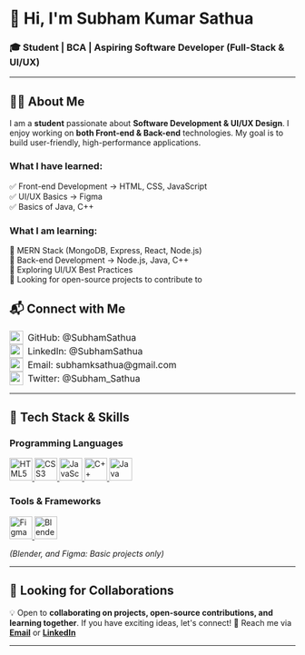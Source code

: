 # 👋 Hi, I'm Subham Kumar Sathua  
### 🎓 Student | BCA | Aspiring Software Developer (Full-Stack & UI/UX)  

---

## 👨‍💻 About Me  
I am a **student** passionate about **Software Development & UI/UX Design**. I enjoy working on **both Front-end & Back-end** technologies. My goal is to build user-friendly, high-performance applications.  

### **What I have learned:**
✅ Front-end Development → HTML, CSS, JavaScript  
✅ UI/UX Basics → Figma  
✅ Basics of Java, C++  

### **What I am learning:**
🚀 MERN Stack (MongoDB, Express, React, Node.js)  
🚀 Back-end Development → Node.js, Java, C++  
🚀 Exploring UI/UX Best Practices  
🚀 Looking for open-source projects to contribute to  



## 📬 Connect with Me


<a href="https://github.com/SubhamSathua" target="_blank" style="display: inline-flex; align-items: center; gap: 8px; font-size: 16px; text-decoration: none; color: inherit;">
    <img src="https://img.shields.io/badge/-181717?style=square&logo=github&logoColor=white" style="height: 24px;"> GitHub: @SubhamSathua
</a>  
<br>
<a href="https://in.linkedin.com/in/subhamsathua" target="_blank" style="display: inline-flex; align-items: center; gap: 8px; font-size: 16px; text-decoration: none; color: inherit;">
    <img src="https://cdn.simpleicons.org/linkedin/0A66C2/ffffff" style="height: 24px;"> LinkedIn: @SubhamSathua
</a>  
<br>
<a href="mailto:subhamksathua@gmail.com" target="_blank" style="display: inline-flex; align-items: center; gap: 8px; font-size: 16px; text-decoration: none; color: inherit;">
    <img src="https://img.shields.io/badge/-D14836?style=square&logo=gmail&logoColor=white" style="height: 24px;"> Email: subhamksathua@gmail.com
</a>  
<br>
<a href="https://x.com/Subham_Sathua" target="_blank" style="display: inline-flex; align-items: center; gap: 8px; font-size: 16px; text-decoration: none; color: inherit;">
    <img src="https://img.shields.io/badge/-000000?style=square&logo=x&logoColor=white" style="height: 24px;"> Twitter: @Subham_Sathua
</a>

---

## 🚀 Tech Stack & Skills

### **Programming Languages**
<a href="https://developer.mozilla.org/en-US/docs/Web/HTML" target="_blank">
    <img src="https://upload.wikimedia.org/wikipedia/commons/6/61/HTML5_logo_and_wordmark.svg" alt="HTML5" width="40" height="40"/>
</a>
<a href="https://developer.mozilla.org/en-US/docs/Web/CSS" target="_blank">
    <img src="https://upload.wikimedia.org/wikipedia/commons/6/62/CSS3_logo.svg" alt="CSS3" width="40" height="40"/>
</a>
<a href="https://developer.mozilla.org/en-US/docs/Web/JavaScript" target="_blank">
    <img src="https://upload.wikimedia.org/wikipedia/commons/6/6a/JavaScript-logo.png" alt="JavaScript" width="40" height="40"/>
</a>
<a href="https://isocpp.org/" target="_blank">
    <img src="https://upload.wikimedia.org/wikipedia/commons/1/18/ISO_C%2B%2B_Logo.svg" alt="C++" width="40" height="40"/>
</a>
<a href="https://www.java.com/" target="_blank">
    <img src="https://upload.wikimedia.org/wikipedia/en/3/30/Java_programming_language_logo.svg" alt="Java" width="40" height="40"/>
</a>

### **Tools & Frameworks**
<!-- ![Node.js](https://img.shields.io/badge/Node.js-339933?style=for-the-badge&logo=nodedotjs&logoColor=white)   -->

<a href="https://www.figma.com/" target="_blank">
    <img src="https://upload.wikimedia.org/wikipedia/commons/3/33/Figma-logo.svg" alt="Figma" width="40" height="40"/>
</a>
<a href="https://www.blender.org/" target="_blank">
    <img src="https://upload.wikimedia.org/wikipedia/commons/0/0c/Blender_logo_no_text.svg" alt="Blender" width="40" height="40"/>
</a>

_(Blender, and Figma: Basic projects only)_  



<!-- ---

## 📊 GitHub Stats & Contributions

![GitHub Stats](https://github-readme-stats.vercel.app/api?username=SubhamSathua&show_icons=true&theme=dark)  
![GitHub Activity Graph](https://github-readme-activity-graph.vercel.app/graph?username=SubhamSathua&theme=react-dark)


![Top Langs](https://github-readme-stats.vercel.app/api/top-langs/?username=SubhamSathua&layout=compact&theme=tokyonight) -->



<!-- 
---

## 📌 Pinned Repositories
Add project repositories later
Example:
- [Project Name](https://github.com/yourusername/project-repo) - *Short description of what it does*  
-->


<!-- ---

## ✍️ Blog Posts & Articles
Add Medium, Dev.to, or other blog links later
Example:
- [Latest Blog Post](https://dev.to/yourusername/latest)

---

## 🏆 Certifications & Achievements
Add certificates & achievements later
 Example:
- 🎖 [HTML & CSS Certification](https://www.coursera.org/) - Coursera
 -->

---

## 💼 Looking for Collaborations
💡 Open to **collaborating on projects, open-source contributions, and learning together**. If you have exciting ideas, let's connect! 
📩 Reach me via **[Email](mailto:subhamksathua@gmail.com)** or **[LinkedIn](https://in.linkedin.com/in/subhamsathua)**  

---
